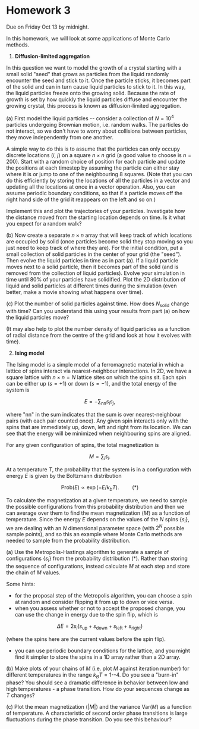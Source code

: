 # Homework 3

Due on Friday Oct 13 by midnight.

In this homework, we will look at some applications of Monte Carlo methods.

1. **Diffusion-limited aggregation**

In this question we want to model the growth of a crystal starting with a small solid "seed" that grows as particles from the liquid randomly encounter the seed and stick to it. Once the particle sticks, it becomes part of the solid and can in turn cause liquid particles to stick to it. In this way, the liquid particles freeze onto the growing solid. Because the rate of growth is set by how quickly the liquid particles diffuse and encounter the growing crystal, this process is known as diffusion-limited aggregation.

(a) First model the liquid particles -- consider a collection of $N=10^4$ particles undergoing Brownian motion, i.e. random walks. The particles do not interact, so we don't have to worry about collisions between particles, they move independently from one another. 

A simple way to do this is to assume that the particles can only occupy discrete locations ($i$, $j$) on a square $n\times n$ grid (a good value to choose is $n=200$). Start with a random choice of position for each particle and update the positions at each timestep by assuming the particle can either stay where it is or jump to one of the neighbouring 8 squares. (Note that you can do this efficiently by storing the locations of all the particles in a vector and updating all the locations at once in a vector operation. Also, you can assume periodic boundary conditions, so that if a particle moves off the right hand side of the grid it reappears on the left and so on.) 

Implement this and plot the trajectories of your particles. Investigate how the distance moved from the starting location depends on time. Is it what you expect for a random walk?

(b) Now create a separate $n\times n$ array that will keep track of which locations are occupied by solid (once particles become solid they stop moving so you just need to keep track of where they are). For the initial condition, put a small collection of solid particles in the center of your grid (the "seed"). Then evolve the liquid particles in time as in part (a). If a liquid particle moves next to a solid particle, then it becomes part of the solid (and is removed from the collection of liquid particles). Evolve your simulation in time until 80% of your particles have solidified. 
Plot the 2D distribution of liquid and solid particles at different times during the simulation (even better, make a movie showing what happens over time). 

(c) Plot the number of solid particles against time. How does $N_\mathrm{solid}$ change with time? Can you understand this using your results from part (a) on how the liquid particles move? 

(It may also help to plot the number density of liquid particles as a function of radial distance from the centre of the grid and look at how it evolves with time).


2. **Ising model** 

The Ising model is a simple model of a ferromagnetic material in which a lattice of spins interact via nearest-neighbour interactions. In 2D, we have a square lattice with $n\times n = N$ lattice sites on which the spins sit. Each spin can be either up ($s=+1$) or down ($s=-1$), and the total energy of the system is

$$E = -\sum_\mathrm{nn} s_i s_j,$$

where "nn" in the sum indicates that the sum is over nearest-neighbour pairs (with each pair counted once). Any given spin interacts only with the spins that are immediately up, down, left and right from its location. We can see that the energy will be minimized when neighbouring spins are aligned. 

For any given configuration of spins, the total magnetization is

$$M = \sum_i s_i.$$

At a temperature $T$, the probability that the system is in a configuration with energy $E$ is given by the Boltzmann distribution

$$\mathrm{Prob}(E) \propto \exp\left(-E/k_b T\right).\hspace{1cm} (*)$$

To calculate the magnetization at a given temperature, we need to sample the possible configurations from this probability distribution and then we can average over them to find the mean magnetization $\langle M\rangle$ as a function of temperature. Since the energy $E$ depends on the values of the $N$ spins $\{s_i\}$, we are dealing with an $N$ dimensional parameter space (with $2^N$ possible sample points), and so this an example where Monte Carlo methods are needed to sample from the probability distribution.

(a) Use the Metropolis-Hastings algorithm to generate a sample of configurations $\{s_i\}$ from the probability distribution (*). Rather than storing the sequence of configurations, instead calculate $M$ at each step and store the chain of $M$ values. 

Some hints:

- for the proposal step of the Metropolis algorithm, you can choose a spin at random and consider flipping it from up to down or vice versa.
- when you assess whether or not to accept the proposed change, you can use the change in energy due to the spin flip, which is 

$$\Delta E = 2 s_i \left( s_\mathrm{up} + s_\mathrm{down} + s_\mathrm{left} +s_\mathrm{right} \right)$$

(where the spins here are the current values before the spin flip).

- you can use periodic boundary conditions for the lattice, and you might find it simpler to store the spins in a 1D array rather than a 2D array. 

(b) Make plots of your chains of $M$ (i.e. plot $M$ against iteration number) for different temperatures in the range $k_BT = 1$--$4$. Do you see a "burn-in" phase? You should see a dramatic difference in behavior between low and high temperatures - a phase transition. How do your sequences change as $T$ changes?

(c) Plot the mean magnetization $\langle |M|\rangle$ and the variance $\mathrm{Var}(M)$ as a function of temperature. A characteristic of second order phase transitions is large fluctuations during the phase transition. Do you see this behaviour?











